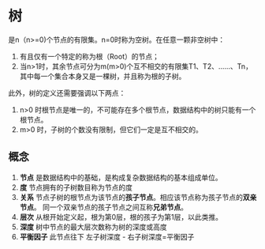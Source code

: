 # 树

是n（n>=0)个节点的有限集。n=0时称为空树。在任意一颗非空树中：

1. 有且仅有一个特定的称为根（Root）的节点；
2. 当n>1时，其余节点可分为m(m>0)个互不相交的有限集T1、T2、......、Tn，其中每一个集合本身又是一棵树，并且称为根的子树。

此外，树的定义还需要强调以下两点：

1. n>0 时根节点是唯一的，不可能存在多个根节点，数据结构中的树只能有一个根节点。
2. m>0 时，子树的个数没有限制，但它们一定是互不相交的。

## 概念

1. **节点** 是数据结构中的基础，是构成复杂数据结构的基本组成单位。
2. **度** 节点拥有的子树数目称为节点的度
3. **关系** 节点子树的根节点为该节点的**孩子节点**。相应该节点称为孩子节点的**双亲节点**。 同一个双亲节点的孩子节点之间互称**兄弟节点**。
4. **层次** 从根开始定义起，根为第0层，根的孩子为第1层，以此类推。
5. **深度** 树中节点的最大层次数称为树的深度或高度
6. **平衡因子** 此节点往下 左子树深度 - 右子树深度=平衡因子
